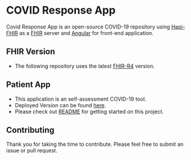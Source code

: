 # COVID Response App

Covid Response App is an open-source COVID-19 repository using [Hapi-FHIR](https://hapifhir.io/) as a [FHIR](https://www.hl7.org/fhir/) server and [Angular](https://angular.io/) for front-end application.

## FHIR Version

* The following repository uses the latest [FHIR-R4](http://hl7.org/fhir/) version.

## Patient App

* This application is an self-assessment COVID-19 tool.
* Deployed Version can be found [here](https://covid19.smilecdr.com/covid-response-app/).
* Please check out [README](https://github.com/hapifhir/covid-response-app/tree/master/patient-app) for getting started on this project.

## Contributing 

Thank you for taking the time to contribute. Please feel free to submit an issue or pull request.
 
